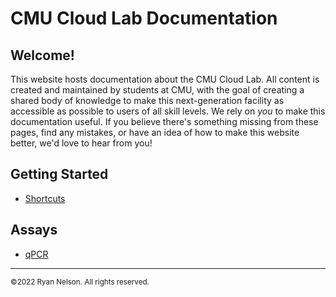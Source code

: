 # CMU Cloud Lab Documentation

## Welcome!
This website hosts documentation about the CMU Cloud Lab. All content is created and maintained by students at CMU, with
the goal of creating a shared body of knowledge to make this next-generation facility as accessible as possible to users
of all skill levels. We rely on *you* to make this documentation useful. If you believe there's something missing from
these pages, find any mistakes, or have an idea of how to make this website better, we'd love to hear from you!

## Getting Started
- [Shortcuts](/getting_started/shortcuts/shortcuts_documentation.md)

## Assays
- [qPCR](/assays/ExperimentqPCR/ExperimentqPCR_documentation.md)

---
<sub>©2022 Ryan Nelson. All rights reserved.</sub>
